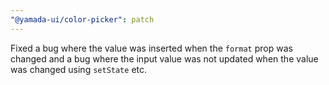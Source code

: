 ```yaml
---
"@yamada-ui/color-picker": patch
---
```


Fixed a bug where the value was inserted when the `format` prop was changed and a bug where the input value was not updated when the value was changed using `setState` etc.
